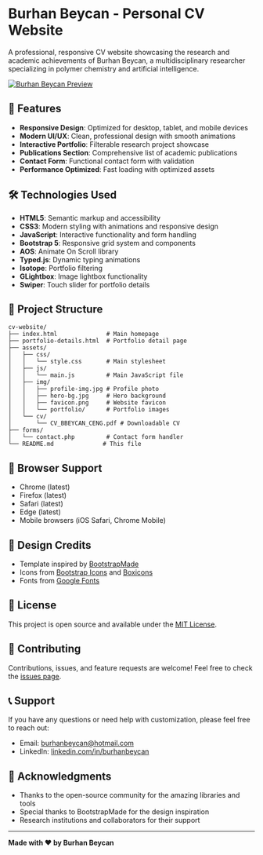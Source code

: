 # Burhan Beycan - Personal CV Website

A professional, responsive CV website showcasing the research and academic achievements of Burhan Beycan, a multidisciplinary researcher specializing in polymer chemistry and artificial intelligence.

[![Burhan Beycan Preview](https://raw.githubusercontent.com/burhanbeycan/burhanbeycan.github.io/main/burhan_beycan_preview.webp )](https://burhanbeycan.github.io/ )


## 🎯 Features

- **Responsive Design**: Optimized for desktop, tablet, and mobile devices
- **Modern UI/UX**: Clean, professional design with smooth animations
- **Interactive Portfolio**: Filterable research project showcase
- **Publications Section**: Comprehensive list of academic publications
- **Contact Form**: Functional contact form with validation
- **Performance Optimized**: Fast loading with optimized assets

## 🛠️ Technologies Used

- **HTML5**: Semantic markup and accessibility
- **CSS3**: Modern styling with animations and responsive design
- **JavaScript**: Interactive functionality and form handling
- **Bootstrap 5**: Responsive grid system and components
- **AOS**: Animate On Scroll library
- **Typed.js**: Dynamic typing animations
- **Isotope**: Portfolio filtering
- **GLightbox**: Image lightbox functionality
- **Swiper**: Touch slider for portfolio details

## 📁 Project Structure

```
cv-website/
├── index.html              # Main homepage
├── portfolio-details.html  # Portfolio detail page
├── assets/
│   ├── css/
│   │   └── style.css       # Main stylesheet
│   ├── js/
│   │   └── main.js         # Main JavaScript file
│   ├── img/
│   │   ├── profile-img.jpg # Profile photo
│   │   ├── hero-bg.jpg     # Hero background
│   │   ├── favicon.png     # Website favicon
│   │   └── portfolio/      # Portfolio images
│   └── cv/
│       └── CV_BBEYCAN_CENG.pdf # Downloadable CV
├── forms/
│   └── contact.php         # Contact form handler
└── README.md              # This file
```

## 📱 Browser Support

- Chrome (latest)
- Firefox (latest)
- Safari (latest)
- Edge (latest)
- Mobile browsers (iOS Safari, Chrome Mobile)

## 🎨 Design Credits

- Template inspired by [BootstrapMade](https://bootstrapmade.com/)
- Icons from [Bootstrap Icons](https://icons.getbootstrap.com/) and [Boxicons](https://boxicons.com/)
- Fonts from [Google Fonts](https://fonts.google.com/)

## 📄 License

This project is open source and available under the [MIT License](LICENSE).

## 🤝 Contributing

Contributions, issues, and feature requests are welcome! Feel free to check the [issues page](../../issues).

## 📞 Support

If you have any questions or need help with customization, please feel free to reach out:

- Email: burhanbeycan@hotmail.com
- LinkedIn: [linkedin.com/in/burhanbeycan](https://www.linkedin.com/in/burhanbeycan)

## 🌟 Acknowledgments

- Thanks to the open-source community for the amazing libraries and tools
- Special thanks to BootstrapMade for the design inspiration
- Research institutions and collaborators for their support

---

**Made with ❤️ by Burhan Beycan**
